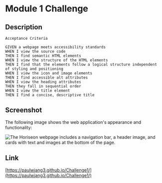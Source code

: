 #  Module 1 Challenge

## Description

```
Acceptance Criteria

GIVEN a webpage meets accessibility standards
WHEN I view the source code
THEN I find semantic HTML elements
WHEN I view the structure of the HTML elements
THEN I find that the elements follow a logical structure independent of styling and positioning
WHEN I view the icon and image elements
THEN I find accessible alt attributes
WHEN I view the heading attributes
THEN they fall in sequential order
WHEN I view the title element
THEN I find a concise, descriptive title
```
## Screenshot

The following image shows the web application's appearance and functionality:

![The Horiseon webpage includes a navigation bar, a header image, and cards with text and images at the bottom of the page.](Challenge1%20Screenshot.png)

## Link

[https://paulwjang3.github.io/Challenge1/](https://paulwjang3.github.io/Challenge1/)